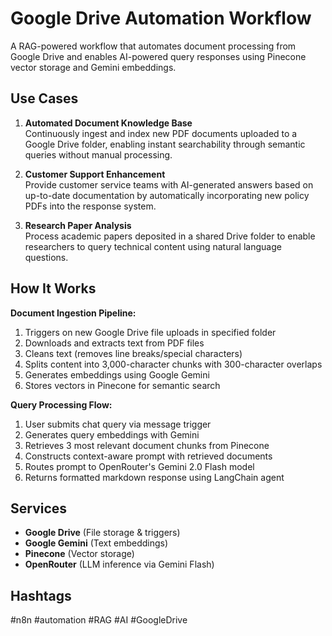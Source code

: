 # Google Drive Automation Workflow

A RAG-powered workflow that automates document processing from Google Drive and enables AI-powered query responses using Pinecone vector storage and Gemini embeddings.

## Use Cases

1. **Automated Document Knowledge Base**  
   Continuously ingest and index new PDF documents uploaded to a Google Drive folder, enabling instant searchability through semantic queries without manual processing.

2. **Customer Support Enhancement**  
   Provide customer service teams with AI-generated answers based on up-to-date documentation by automatically incorporating new policy PDFs into the response system.

3. **Research Paper Analysis**  
   Process academic papers deposited in a shared Drive folder to enable researchers to query technical content using natural language questions.

## How It Works

**Document Ingestion Pipeline:**
1. Triggers on new Google Drive file uploads in specified folder
2. Downloads and extracts text from PDF files
3. Cleans text (removes line breaks/special characters)
4. Splits content into 3,000-character chunks with 300-character overlaps
5. Generates embeddings using Google Gemini
6. Stores vectors in Pinecone for semantic search

**Query Processing Flow:**
1. User submits chat query via message trigger
2. Generates query embeddings with Gemini
3. Retrieves 3 most relevant document chunks from Pinecone
4. Constructs context-aware prompt with retrieved documents
5. Routes prompt to OpenRouter's Gemini 2.0 Flash model
6. Returns formatted markdown response using LangChain agent

## Services

- **Google Drive** (File storage & triggers)
- **Google Gemini** (Text embeddings)
- **Pinecone** (Vector storage)
- **OpenRouter** (LLM inference via Gemini Flash)

## Hashtags

#n8n #automation #RAG #AI #GoogleDrive
